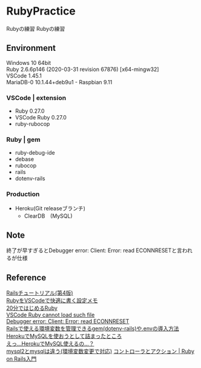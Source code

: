 # RubyPractice
Rubyの練習	Rubyの練習

## Environment
Windows 10 64bit  
Ruby 2.6.6p146 (2020-03-31 revision 67876) [x64-mingw32]  
VSCode 1.45.1  
MariaDB-0 10.1.44+deb9u1 - Raspbian 9.11

### VSCode | extension
 - Ruby 0.27.0
 - VSCode Ruby 0.27.0
 - ruby-rubocop
### Ruby | gem
 - ruby-debug-ide
 - debase
 - rubocop
 - rails
 - dotenv-rails

 ### Production
  - Heroku(Git releaseブランチ)
    - ClearDB　(MySQL)

## Note
終了が早すぎるとDebugger error: Client: Error: read ECONNRESETと言われるが仕様


## Reference
[Railsチュートリアル(第4版)](https://railstutorial.jp/chapters/beginning?version=5.1)  
[RubyをVSCodeで快適に書く設定メモ](https://tec.sg-life.jp/blog/?p=258)  
[20分ではじめるRuby](https://www.ruby-lang.org/ja/documentation/quickstart/)  
[VSCode Ruby cannot load such file](https://stackoverflow.com/questions/50659574/visual-studio-code-ruby-uncaught-exception-cannot-load-such-file)  
[Debugger error: Client: Error: read ECONNRESET](https://github.com/rubyide/vscode-ruby/issues/117)  
[Railsで使える環境変数を管理できるgem(dotenv-rails)や.envの導入方法](https://qiita.com/ryosuketter/items/ceb592dc6b23a20e51b5)  
[HerokuでMySQLを使おうとして詰まったところ](https://qiita.com/senou/items/108ef1d94dcb5b227b4f)  
[えっ…HerokuでMySQL使えるの…？](https://qiita.com/koukidesu/items/2115a50569e6519832da)  
[mysql2とmysqlは違う(環境変数変更で対応)](https://teratail.com/questions/189312)
[コントローラとアクション | Ruby on Rails入門](https://www.javadrive.jp/rails/controller/)
